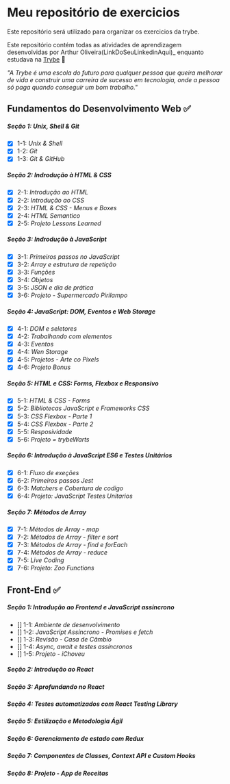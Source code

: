 # Meu repositório de exercicios

Este repositório será utilizado para organizar os exercicios da trybe.

Este repositório contém todas as atividades de aprendizagem desenvolvidas por Arthur Oliveira(LinkDoSeuLinkedinAqui)_ enquanto estudava na [Trybe](https://www.betrybe.com/) 🚀

_"A Trybe é uma escola do futuro para qualquer pessoa que queira melhorar de vida e construir uma carreira de sucesso em tecnologia, onde a pessoa só paga quando conseguir um bom trabalho."_

## Fundamentos do Desenvolvimento Web ✅

##### Seção 1: Unix, Shell & Git

- [X] 1-1: _Unix & Shell_
- [X] 1-2: _Git_
- [X] 1-3: _Git & GitHub_

##### Seção 2: Indrodução à HTML & CSS
- [X] 2-1: _Introdução ao HTML_
- [X] 2-2: _Introdução ao CSS_
- [X] 2-3: _HTML & CSS - Menus e Boxes_
- [X] 2-4: _HTML Semantico_
- [X] 2-5: _Projeto Lessons Learned_

##### Seção 3: Indrodução à JavaScript
- [X] 3-1: _Primeiros passos no JavaScript_
- [X] 3-2: _Array e estrutura de repetição_
- [X] 3-3: _Funções_
- [X] 3-4: _Objetos_
- [X] 3-5: _JSON e dia de prática_
- [X] 3-6: _Projeto - Supermercado Pirilampo_

##### Seção 4: JavaScript: DOM, Eventos e Web Storage
- [X] 4-1: _DOM e seletores_
- [X] 4-2: _Trabalhando com elementos_
- [X] 4-3: _Eventos_
- [X] 4-4: _Wen Storage_
- [X] 4-5: _Projetos - Arte co Pixels_
- [X] 4-6: _Projeto Bonus_

##### Seção 5: HTML e CSS: Forms, Flexbox e Responsivo
- [X] 5-1: _HTML & CSS - Forms_
- [X] 5-2: _Bibliotecas JavaScript e Frameworks CSS_
- [X] 5-3: _CSS Flexbox - Parte 1_
- [X] 5-4: _CSS Flexbox - Parte 2_
- [X] 5-5: _Resposividade_
- [X] 5-6: _Projeto = trybeWarts_

##### Seção 6: Introdução à JavaScript ES6 e Testes Unitários
- [X] 6-1: _Fluxo de exeções_
- [X] 6-2: _Primeiros passos Jest_
- [X] 6-3: _Matchers e Cobertura de codigo_
- [X] 6-4: _Projeto: JavaScript Testes Unitarios_

##### Seção 7: Métodos de Array
- [X] 7-1: _Métodos de Array - map_
- [X] 7-2: _Métodos de Array - filter e sort_
- [X] 7-3: _Métodos de Array - find e forEach_
- [X] 7-4: _Métodos de Array - reduce_
- [X] 7-5: _Live Coding_
- [X] 7-6: _Projeto: Zoo Functions_

## Front-End ✅
##### Seção 1: Introdução ao Frontend e JavaScript assíncrono

- [] 1-1: _Ambiente de desenvolvimento_
- [] 1-2: _JavaScript Assíncrono - Promises e fetch_
- [] 1-3: _Revisão - Casa de Câmbio_
- [] 1-4: _Async, await e testes assíncronos_
- [] 1-5: _Projeto - iChoveu_


##### Seção 2: Introdução ao React


##### Seção 3: Aprofundando no React


##### Seção 4: Testes automatizados com React Testing Library


##### Seção 5: Estilização e Metodologia Ágil


##### Seção 6: Gerenciamento de estado com Redux


##### Seção 7: Componentes de Classes, Context API e Custom Hooks

##### Seção 8: Projeto - App de Receitas


